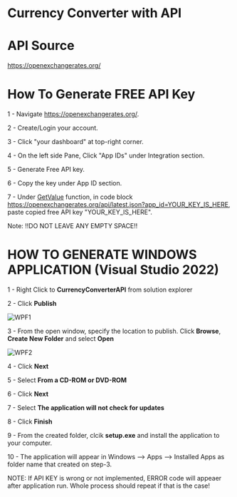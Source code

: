 # Currency Converter with API

# API Source

https://openexchangerates.org/

# How To Generate FREE API Key
1 - Navigate https://openexchangerates.org/.

2 - Create/Login your account.

3 - Click "your dashboard" at top-right corner.

4 - On the left side Pane, Click "App IDs" under Integration section.

5 - Generate Free API key.

6 - Copy the key under App ID section.

7 - Under <a href="https://github.com/GirayTurker/Currency-Converter-with-API/blob/master/CurrencyConverterAPI/MainWindow.xaml.cs" target="_blank">GetValue</a> function, in code block https://openexchangerates.org/api/latest.json?app_id=YOUR_KEY_IS_HERE, paste copied free API key "YOUR_KEY_IS_HERE". 

Note: !!DO NOT LEAVE ANY EMPTY SPACE!!

# HOW TO GENERATE WINDOWS APPLICATION (Visual Studio 2022)

1 - Right Click to  <b>CurrencyConverterAPI</b>  from solution explorer

2 - Click  <b>Publish</b>

![WPF1](https://github.com/GirayTurker/Currency-Converter-with-API/assets/89690556/8ac6eebb-7e40-443a-ab63-b0f7c8acf434)

3 - From the open window, specify the location to publish. Click <b>Browse</b>,  <b>Create New Folder</b>  and select  <b>Open</b>

![WPF2](https://github.com/GirayTurker/Currency-Converter-with-API/assets/89690556/6c055831-7f9b-463e-a64d-31d720fc7e77)

4 - Click <b>Next</b>

5 - Select   <b>From a CD-ROM or DVD-ROM</b>

6 - Click <b>Next</b>

7 - Select <b>The application will not check for updates</b>

8 - Click <b>Finish</b>

9 - From the created folder, clcik <b>setup.exe</b> and install the application to your computer.

10 - The application will appear in Windows --> Apps --> Installed Apps as folder name that created on step-3.

NOTE: If API KEY is wrong or not implemented, ERROR code will appeaer after application run. Whole process should repeat if that is the case!
